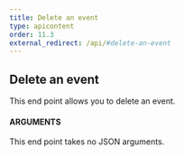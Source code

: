 ```yaml
---
title: Delete an event
type: apicontent
order: 11.3
external_redirect: /api/#delete-an-event
---
```

## Delete an event
This end point allows you to delete an event.

#### ARGUMENTS

This end point takes no JSON arguments.

